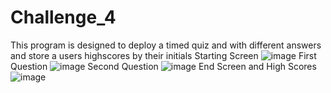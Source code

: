 # Challenge_4
This program is designed to deploy a timed quiz and with different answers and store a users highscores by their initials
Starting Screen
![image](https://user-images.githubusercontent.com/108495035/184224881-37f58c6a-241e-40b1-9449-a736ed254b8a.png)
First Question
![image](https://user-images.githubusercontent.com/108495035/184224925-1e162e97-5b2b-4826-8990-e6f01b698cf8.png)
Second Question
![image](https://user-images.githubusercontent.com/108495035/184224947-5c7100b0-0ac5-44b8-a410-cc458fbf5bf7.png)
End Screen and High Scores
![image](https://user-images.githubusercontent.com/108495035/184224991-7ba04455-bd23-45d8-b53a-02020f90a297.png)
